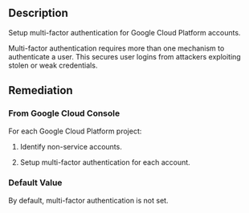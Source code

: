 ## Description

Setup multi-factor authentication for Google Cloud Platform accounts.

Multi-factor authentication requires more than one mechanism to authenticate a user. This secures user logins from attackers exploiting stolen or weak credentials.

## Remediation

### From Google Cloud Console

For each Google Cloud Platform project:

1. Identify non-service accounts.

2. Setup multi-factor authentication for each account.

### Default Value

By default, multi-factor authentication is not set.
